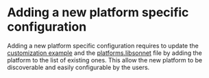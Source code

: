 # Adding a new platform specific configuration

Adding a new platform specific configuration requires to update the [customization example](https://github.com/prometheus-operator/kube-prometheus/blob/main/docs/customizations/platform-specific.md) and the [platforms.libsonnet](platforms.libsonnet) file by adding the platform to the list of existing ones. This allow the new platform to be discoverable and easily configurable by the users.
